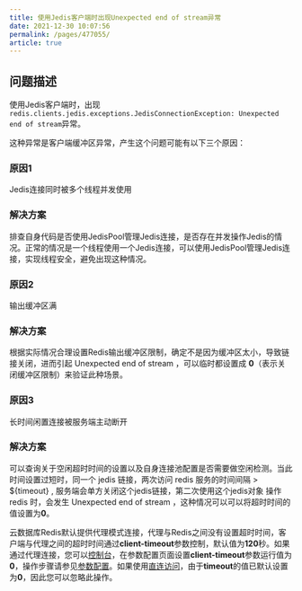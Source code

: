 ```yaml
---
title: 使用Jedis客户端时出现Unexpected end of stream异常
date: 2021-12-30 10:07:56
permalink: /pages/477055/
article: true
---
```


## 问题描述

使用Jedis客户端时，出现`redis.clients.jedis.exceptions.JedisConnectionException: Unexpected end of stream`异常。

这种异常是客户端缓冲区异常，产生这个问题可能有以下三个原因：

### 原因1

Jedis连接同时被多个线程并发使用

### 解决方案

排查自身代码是否使用JedisPool管理Jedis连接，是否存在并发操作Jedis的情况。正常的情况是一个线程使用一个Jedis连接，可以使用JedisPool管理Jedis连接，实现线程安全，避免出现这种情况。

### 原因2

输出缓冲区满

### 解决方案

根据实际情况合理设置Redis输出缓冲区限制，确定不是因为缓冲区太小，导致链接关闭，进而引起 Unexpected end of stream ，可以临时都设置成 **0**（表示关闭缓冲区限制）来验证此种场景。

### 原因3

长时间闲置连接被服务端主动断开

### 解决方案

可以查询关于空闲超时时间的设置以及自身连接池配置是否需要做空闲检测。当此时间设置过短时，同一个 jedis 链接，两次访问 redis 服务的时间间隔 > ${timeout} , 服务端会单方关闭这个jedis链接，第二次使用这个jedis对象 操作 redis 时，会发生 Unexpected end of stream ，这种情况可以可以将超时时间的值设置为**0**。

云数据库Redis默认提供代理模式连接，代理与Redis之间没有设置超时时间，客户端与代理之间的超时时间通过**client-timeout**参数控制，默认值为**120**秒。如果通过代理连接，您可以[控制台](https://console.capitalonline.net/dbinstances)，在参数配置页面设置**client-timeout**参数运行值为**0**，操作步骤请参见[参数配置](./../05.操作指南/08.参数配置)。如果使用[直连访问](./../05.操作指南/03.连接实例/03.使用直连地址连接.md)，由于**timeout**的值已默认设置为**0**，因此您可以忽略此操作。

